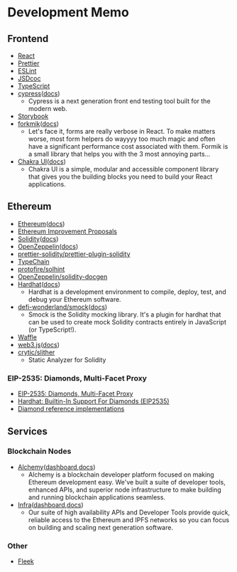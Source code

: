 
# Development Memo

## Frontend

- [React](https://reactjs.org/)
- [Prettier](https://prettier.io/)
- [ESLint](https://eslint.org/)
- [JSDcoc](https://jsdoc.app/)
- [TypeScript](https://www.typescriptlang.org/)
- [cypress](https://www.cypress.io/)([docs](https://docs.cypress.io/))
  - Cypress is a next generation front end testing tool built for the modern web.
- [Storybook](https://storybook.js.org/)
- [forkmik](https://formik.org/)([docs](https://formik.org/docs/overview))
  - Let's face it, forms are really verbose in React. To make matters worse, most form helpers do wayyyy too much magic and often have a significant performance cost associated with them. Formik is a small library that helps you with the 3 most annoying parts...
- [Chakra UI](https://chakra-ui.com/)([docs](https://chakra-ui.com/docs/getting-started))
  - Chakra UI is a simple, modular and accessible component library that gives you the building blocks you need to build your React applications.

## Ethereum

- [Ethereum](https://ethereum.org/en/)([docs](https://ethereum.org/en/developers/docs/))
- [Ethereum Improvement Proposals](https://eips.ethereum.org/)
- [Solidity](https://soliditylang.org/)([docs](https://docs.soliditylang.org/en/latest/))
- [OpenZeppelin](https://openzeppelin.com/)([docs](https://docs.openzeppelin.com/openzeppelin/))
- [prettier-solidity/prettier-plugin-solidity](https://github.com/prettier-solidity/prettier-plugin-solidity)
- [TypeChain](https://github.com/dethcrypto/TypeChain)
- [protofire/solhint](https://github.com/protofire/solhint)
- [OpenZeppelin/solidity-docgen](https://github.com/OpenZeppelin/solidity-docgen)
- [Hardhat](https://hardhat.org/)([docs](https://hardhat.org/getting-started/#overview))
  - Hardhat is a development environment to compile, deploy, test, and debug your Ethereum software.
- [defi-wonderland/smock](https://github.com/defi-wonderland/smock)([docs](https://smock.readthedocs.io/en/latest/))
  - Smock is the Solidity mocking library. It's a plugin for hardhat that can be used to create mock Solidity contracts entirely in JavaScript (or TypeScript!).
- [Waffle](https://ethereum-waffle.readthedocs.io/en/latest/index.html)
- [web3.js](https://github.com/ChainSafe/web3.js)([docs](https://web3js.readthedocs.io/))
- [crytic/slither](https://github.com/crytic/slither)
  - Static Analyzer for Solidity

### EIP-2535: Diamonds, Multi-Facet Proxy

- [EIP-2535: Diamonds, Multi-Facet Proxy](https://eips.ethereum.org/EIPS/eip-2535)
- [Hardhat: Builtin-In Support For Diamonds (EIP2535)](https://hardhat.org/plugins/hardhat-deploy.html#builtin-in-support-for-diamonds-eip2535)
- [Diamond reference implementations](https://github.com/mudgen/Diamond)

## Services

### Blockchain Nodes

- [Alchemy](https://www.alchemy.com/)([dashboard](https://dashboard.alchemyapi.io/),[docs](https://docs.alchemy.com/alchemy/))
  - Alchemy is a blockchain developer platform focused on making Ethereum development easy. We've built a suite of developer tools, enhanced APIs, and superior node infrastructure to make building and running blockchain applications seamless.
- [Infra](https://infura.io/)([dashboard](https://infura.io/dashboard),[docs](https://infura.io/docs/ethereum))
  - Our suite of high availability APIs and Developer Tools provide quick, reliable access to the Ethereum and IPFS networks so you can focus on building and scaling next generation software.

### Other

- [Fleek](https://fleek.co/)
